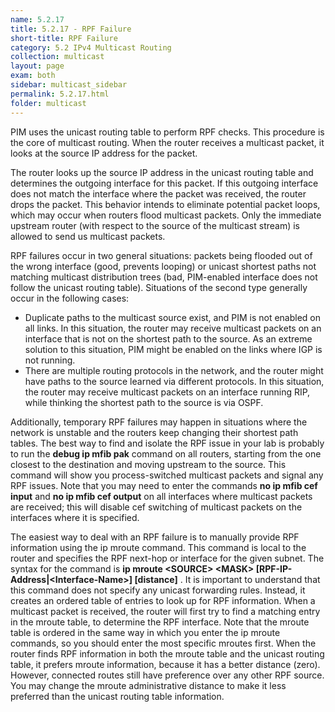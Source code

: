 ```yaml
---
name: 5.2.17
title: 5.2.17 - RPF Failure
short-title: RPF Failure
category: 5.2 IPv4 Multicast Routing
collection: multicast
layout: page
exam: both
sidebar: multicast_sidebar
permalink: 5.2.17.html
folder: multicast
---
```

PIM uses the unicast routing table to perform RPF checks. This procedure is the core of multicast routing. When the router receives a multicast packet, it looks at the source IP address for the packet.

The router looks up the source IP address in the unicast routing table and determines the outgoing interface for this packet. If this outgoing interface does not match the interface where the packet was received, the router drops the packet. This behavior intends to eliminate potential packet loops, which may occur when routers flood multicast packets. Only the immediate upstream router (with respect to the source of the multicast stream) is allowed to send us multicast packets.

RPF failures occur in two general situations: packets being flooded out of the wrong interface (good, prevents looping) or unicast shortest paths not matching multicast distribution trees (bad, PIM-enabled interface does not follow the unicast routing table). Situations of the second type generally occur in the following cases:

- Duplicate paths to the multicast source exist, and PIM is not enabled on all links. In this situation, the router may receive multicast packets on an interface that is not on the shortest path to the source. As an extreme solution to this situation, PIM might be enabled on the links where IGP is not running.
- There are multiple routing protocols in the network, and the router might have paths to the source learned via different protocols. In this situation, the router may receive multicast packets on an interface running RIP, while thinking the shortest path to the source is via OSPF.

Additionally, temporary RPF failures may happen in situations where the network is unstable and the routers keep changing their shortest path tables. The best way to find and isolate the RPF issue in your lab is probably to run the **debug ip mfib pak** command on all routers, starting from the one closest to the destination and moving upstream to the source. This command will show you process-switched multicast packets and signal any RPF issues. Note that you may need to enter the commands
**no ip mfib cef input** and **no ip mfib cef output** on all interfaces where multicast packets are received; this will disable cef switching of multicast packets on the interfaces where it is specified.

The easiest way to deal with an RPF failure is to manually provide RPF information using the ip mroute command. This command is local to the router and specifies the RPF next-hop or interface for the given subnet. The syntax for the command is
**ip mroute \<SOURCE\> \<MASK\> \[RPF-IP-Address\|\<Interface-Name\>\] \[distance\]** . It is important to understand that this command does not specify any unicast forwarding rules. Instead, it creates an ordered table of entries to look up for RPF information. When a multicast packet is received, the router will first try to find a matching entry in the mroute table, to determine the RPF interface. Note that the mroute table is ordered in the same way in which you enter the ip mroute commands, so you should enter the most specific mroutes first. When the router finds RPF information in both the mroute table and the unicast routing table, it prefers mroute information, because it has a better distance (zero). However, connected routes still have preference over any other RPF source. You may change the mroute administrative distance to make it less preferred than the unicast routing table information.

